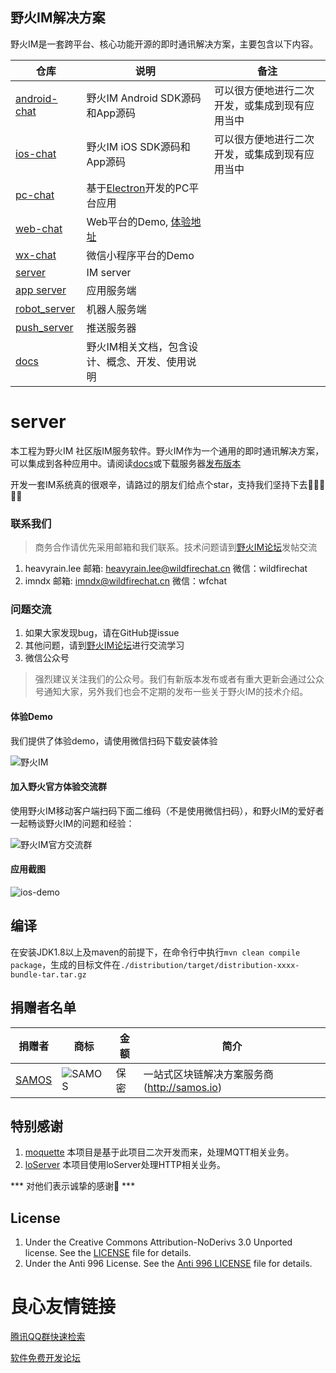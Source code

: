 ## 野火IM解决方案

野火IM是一套跨平台、核心功能开源的即时通讯解决方案，主要包含以下内容。

| 仓库                                                         | 说明                                                    | 备注 |
| ------------------------------------------------------------ | ------------------------------------------------------- | ---- |
| [android-chat](https://github.com/wildfirechat/android-chat) | 野火IM Android SDK源码和App源码                       |可以很方便地进行二次开发，或集成到现有应用当中      |
| [ios-chat](https://github.com/wildfirechat/ios-chat)         | 野火IM iOS SDK源码和App源码                            |可以很方便地进行二次开发，或集成到现有应用当中      |
| [pc-chat](https://github.com/wildfirechat/pc-chat)           | 基于[Electron](https://electronjs.org/)开发的PC平台应用 |      |
| [web-chat](https://github.com/wildfirechat/web-chat)          | Web平台的Demo, [体验地址](http://web.wildfirechat.cn)   |      |
| [wx-chat](https://github.com/wildfirechat/wx-chat)           | 微信小程序平台的Demo   |      |
| [server](https://github.com/wildfirechat/server)             | IM server                                               |      |
| [app server](https://github.com/wildfirechat/app_server)     | 应用服务端                                          |      |
| [robot_server](https://github.com/wildfirechat/robot_server) | 机器人服务端                                        |      |
| [push_server](https://github.com/wildfirechat/push_server)   | 推送服务器                                              |      |
| [docs](https://github.com/wildfirechat/docs)                 | 野火IM相关文档，包含设计、概念、开发、使用说明          |      | |                                            |

# server
本工程为野火IM 社区版IM服务软件。野火IM作为一个通用的即时通讯解决方案，可以集成到各种应用中。请阅读[docs](http://docs.wildfirechat.cn)或下载服务器[发布版本](https://github.com/wildfirechat/server/releases)


开发一套IM系统真的很艰辛，请路过的朋友们给点个star，支持我们坚持下去🙏🙏🙏🙏🙏

### 联系我们

> 商务合作请优先采用邮箱和我们联系。技术问题请到[野火IM论坛](http://bbs.wildfirechat.cn/)发帖交流

1. heavyrain.lee  邮箱: heavyrain.lee@wildfirechat.cn  微信：wildfirechat
2. imndx  邮箱: imndx@wildfirechat.cn  微信：wfchat

### 问题交流

1. 如果大家发现bug，请在GitHub提issue
2. 其他问题，请到[野火IM论坛](http://bbs.wildfirechat.cn/)进行交流学习
3. 微信公众号

 

> 强烈建议关注我们的公众号。我们有新版本发布或者有重大更新会通过公众号通知大家，另外我们也会不定期的发布一些关于野火IM的技术介绍。

#### 体验Demo
我们提供了体验demo，请使用微信扫码下载安装体验

![野火IM](http://static.wildfirechat.cn/download_qrcode.png)

#### 加入野火官方体验交流群
使用野火IM移动客户端扫码下面二维码（不是使用微信扫码），和野火IM的爱好者一起畅谈野火IM的问题和经验：

![野火IM官方交流群](http://static.wildfirechat.cn/wildfirechat_official_group.jpeg)

#### 应用截图
![ios-demo](http://static.wildfirechat.cn/ios-demo.gif)

 

 

 

 

 

 

 

 

 

 

## 编译
在安装JDK1.8以上及maven的前提下，在命令行中执行```mvn clean compile package```，生成的目标文件在```./distribution/target/distribution-xxxx-bundle-tar.tar.gz```

## 捐赠者名单

| 捐赠者 | 商标 | 金额 | 简介 |
| ----- | ---- | -------- | --- |
| [SAMOS](http://samos.io) | ![SAMOS](http://static.wildfirechat.cn/SAMOS.png) | 保密 | 一站式区块链解决方案服务商(http://samos.io) |

## 特别感谢
1. [moquette](https://github.com/moquette-io/moquette) 本项目是基于此项目二次开发而来，处理MQTT相关业务。
2. [loServer](https://github.com/looly/loServer) 本项目使用loServer处理HTTP相关业务。

*** 对他们表示诚挚的感谢🙏 ***

## License

1. Under the Creative Commons Attribution-NoDerivs 3.0 Unported license. See the [LICENSE](https://github.com/wildfirechat/server/blob/wildfirechat/LICENSE) file for details.
2. Under the Anti 996 License. See the [Anti 996 LICENSE](https://github.com/wildfirechat/server/blob/wildfirechat/LICENSE_996) file for details.


 # 良心友情链接

[腾讯QQ群快速检索](http://u.720life.cn/s/8cf73f7c)

[软件免费开发论坛](http://u.720life.cn/s/bbb01dc0)